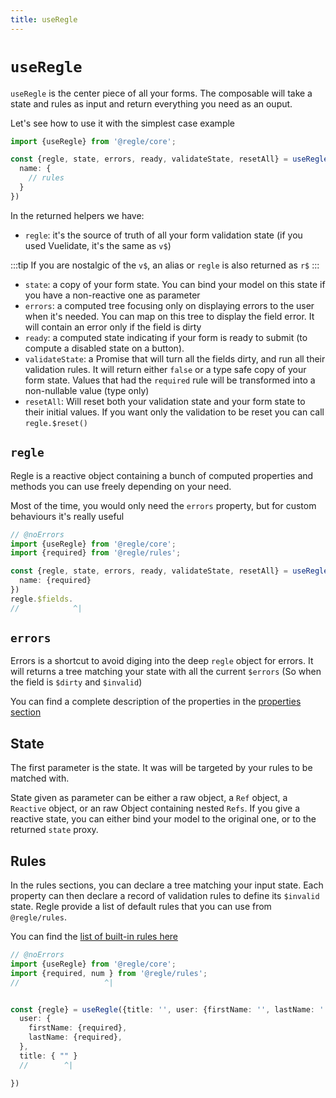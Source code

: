 ```yaml
---
title: useRegle
---
```


# `useRegle`

`useRegle` is the center piece of all your forms. The composable will take a state and rules as input and return everything you need as an ouput.

Let's see how to use it with the simplest case example

``` ts twoslash [useRegle.ts]
import {useRegle} from '@regle/core';

const {regle, state, errors, ready, validateState, resetAll} = useRegle({name: ''}, {
  name: {
    // rules
  }
})
```

In the returned helpers we have:

- `regle`: it's the source of truth of all your form validation state (if you used Vuelidate, it's the same as `v$`)

:::tip
If you are nostalgic of the `v$`, an alias or `regle` is also returned as `r$`
:::

- `state`: a copy of your form state. You can bind your model on this state if you have a non-reactive one as parameter
- `errors`: a computed tree focusing only on displaying errors to the user when it's needed. You can map on this tree to display the field error. It will contain an error only if the field is dirty
- `ready`: a computed state indicating if your form is ready to submit (to compute a disabled state on a button).
- `validateState`: a Promise that will turn all the fields dirty, and run all their validation rules. It will return either `false` or a type safe copy of your form state. Values that had the `required` rule will be transformed into a non-nullable value (type only)
- `resetAll`: Will reset both your validation state and your form state to their initial values. If you want only the validation to be reset you can call `regle.$reset()`


## `regle`

Regle is a reactive object containing a bunch of computed properties and methods you can use freely depending on your need.

Most of the time, you would only need the `errors` property, but for custom behaviours it's really useful

``` ts twoslash
// @noErrors
import {useRegle} from '@regle/core';
import {required} from '@regle/rules';

const {regle, state, errors, ready, validateState, resetAll} = useRegle({name: ''}, {
  name: {required}
})
regle.$fields.
//            ^|
```

## `errors`

Errors is a shortcut to avoid diging into the deep `regle` object for errors. It will returns a tree matching your state with all the current `$errors` (So when the field is `$dirty` and `$invalid`)

You can find a complete description of the properties in the [properties section](/core-concepts/validation-properties)

## State

The first parameter is the state. It was will be targeted by your rules to be matched with.

State given as parameter can be either a raw object, a `Ref` object, a `Reactive` object, or an raw Object containing nested `Refs`. If you give a reactive state, you can either bind your model to the original one, or to the returned `state` proxy.

## Rules

In the rules sections, you can declare a tree matching your input state. Each property can then declare a record of validation rules to define its `$invalid` state.
Regle provide a list of default rules that you can use from `@regle/rules`.

You can find the [list of built-in rules here](/core-concepts/rules/built-in-rules)

``` ts twoslash 
// @noErrors
import {useRegle} from '@regle/core';
import {required, num } from '@regle/rules';
//                   ^|


const {regle} = useRegle({title: '', user: {firstName: '', lastName: ''}}, {
  user: {
    firstName: {required},
    lastName: {required},
  },
  title: { "" }
  //        ^|

})
```

